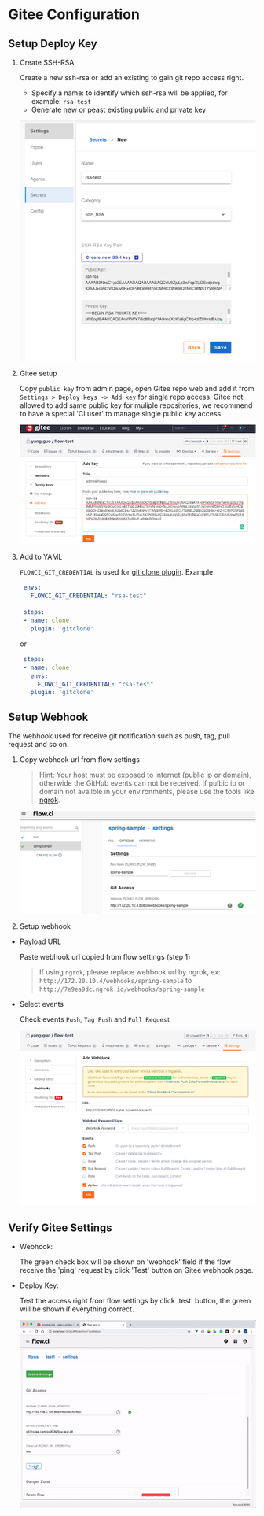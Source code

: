 # Gitee Configuration

## Setup Deploy Key

1. Create SSH-RSA
  
   Create a new ssh-rsa or add an existing to gain git repo access right.

    - Specify a name: to identify which ssh-rsa will be applied, for example: `rsa-test`
    - Generate new or peast existing public and private key

    ![how to create ssh-rsa secret](../secret/img/ssh_rsa_create.png)

2. Gitee setup

    Copy `public key` from admin page, open Gitee repo web and add it from `Settings > Deploy keys -> Add key` for single repo access. Gitee not allowed to add same public key for muliple repositories, we recommend to have a special 'CI user' to manage single public key access.

    ![github_setup_deploy_key](./img/gitee_setup_deploy_key.png)

3. Add to YAML

   `FLOWCI_GIT_CREDENTIAL` is used for [git clone plugin](https://github.com/flowci-plugins/gitclone). Example:

   ```yaml
    envs:
      FLOWCI_GIT_CREDENTIAL: "rsa-test"

    steps:
    - name: clone
      plugin: 'gitclone'
   ```
  
    or

   ```yaml
    steps:
    - name: clone
      envs:
        FLOWCI_GIT_CREDENTIAL: "rsa-test"
      plugin: 'gitclone'
   ```

## Setup Webhook

The webhook used for receive git notification such as push, tag, pull request and so on.

1. Copy webhook url from flow settings
    > Hint: Your host must be exposed to internet (public ip or domain), otherwide the GitHub events can not be received.
    > If pulbic ip or domain not availble in your environments, please use the tools like [ngrok](https://ngrok.com/).  

   ![webhook settings](./img/github_select_webhook_url.png)

2. Setup webhook

  - Payload URL

    Paste webhook url copied from flow settings (step 1)

    > If using `ngrok`, please replace wehbook url by ngrok, ex: `http://172.20.10.4/webhooks/spring-sample` to `http://7e9ea9dc.ngrok.io/webhooks/spring-sample`

  - Select events

    Check events `Push`, `Tag Push` and `Pull Request`

    ![events](./img/gitee_setup_webhook.png)

## Verify Gitee Settings

- Webhook:

  The green check box will be shown on 'webhook' field if the flow receive the 'ping' request by click 'Test' button on Gitee webhook page.

- Deploy Key:
  
  Test the access right from flow settings by click 'test' button, the green will be shown if everything correct.

  ![gitlab_test](./img/gitee_test_config.gif)